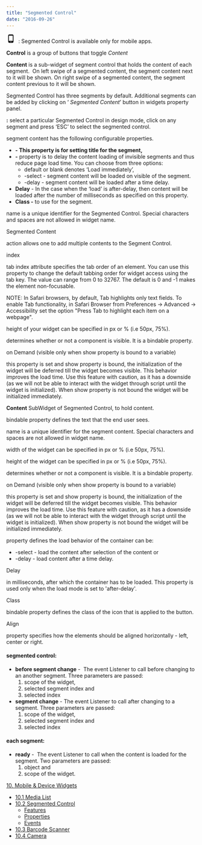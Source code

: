 ```yaml
---
title: "Segmented Control"
date: "2016-09-26"
---
```


![](../assets/phone.png)  : Segmented Control is available only for mobile apps.

**Control** is a group of buttons that toggle _Content_

**Content** is a sub-widget of segment control that holds the content of each segment.  On left swipe of a segmented content, the segment content next to it will be shown. On right swipe of a segmented content, the segment content previous to it will be shown.

Segmented Control has three segments by default. Additional segments can be added by clicking on ‘ _Segmented Content_’ button in widgets property panel.

**:** select a particular Segmented Control in design mode, click on any segment and press ‘ESC’ to select the segmented control.

segment content has the following configurable properties.

- **\- This property is for setting title for the segment,**
- **\-** property is to delay the content loading of invisible segments and thus reduce page load time. You can choose from three options:
    - default or blank denotes ‘Load immediately’,  
    - \-select - segment content will be loaded on visible of the segment. 
    - \-delay - segment content will be loaded after a time delay.
- **Delay** \- In the case when the ‘load’ is after-delay, then content will be loaded after the number of milliseconds as specified on this property.
- **Class -** to use for the segment.

name is a unique identifier for the Segmented Control. Special characters and spaces are not allowed in widget name.

Segmented Content

action allows one to add multiple contents to the Segment Control.

index

tab index attribute specifies the tab order of an element. You can use this property to change the default tabbing order for widget access using the tab key. The value can range from 0 to 32767. The default is 0 and -1 makes the element non-focusable.

NOTE: In Safari browsers, by default, Tab highlights only text fields. To enable Tab functionality, in Safari Browser from Preferences -> Advanced -> Accessibility set the option "Press Tab to highlight each item on a webpage".

height of your widget can be specified in px or % (i.e 50px, 75%).

determines whether or not a component is visible. It is a bindable property.

on Demand (visible only when show property is bound to a variable)

this property is set and show property is bound, the initialization of the widget will be deferred till the widget becomes visible. This behavior improves the load time. Use this feature with caution, as it has a downside (as we will not be able to interact with the widget through script until the widget is initialized). When show property is not bound the widget will be initialized immediately.

**Content** SubWidget of Segmented Control, to hold content.

bindable property defines the text that the end user sees.

name is a unique identifier for the segment content. Special characters and spaces are not allowed in widget name.

width of the widget can be specified in px or % (i.e 50px, 75%).

height of the widget can be specified in px or % (i.e 50px, 75%).

determines whether or not a component is visible. It is a bindable property.

on Demand (visible only when show property is bound to a variable)

this property is set and show property is bound, the initialization of the widget will be deferred till the widget becomes visible. This behavior improves the load time. Use this feature with caution, as it has a downside (as we will not be able to interact with the widget through script until the widget is initialized). When show property is not bound the widget will be initialized immediately.

property defines the load behavior of the container can be:

- \-select - load the content after selection of the content or
- \-delay - load content after a time delay.

Delay

in milliseconds, after which the container has to be loaded. This property is used only when the load mode is set to 'after-delay'.

Class

bindable property defines the class of the icon that is applied to the button.

Align

property specifies how the elements should be aligned horizontally - left, center or right.

#### segmented control:

- **before segment change** -  The event Listener to call before changing to an another segment. Three parameters are passed:
    1. scope of the widget,
    2. selected segment index and
    3. selected index
- **segment change** - The event Listener to call after changing to a segment. Three parameters are passed:
    1. scope of the widget,
    2. selected segment index and
    3. selected index

#### each segment:

- **ready** -  The event Listener to call when the content is loaded for the segment. Two parameters are passed:
    1. object and
    2. scope of the widget.

[10\. Mobile & Device Widgets](/learn/app-development/widgets/widget-library/#mobile)

- [10.1 Media List](/learn/app-development/widgets/mobile-widgets/media-list/)
- [10.2 Segmented Control](/learn/app-development/widgets/mobile-widgets/segmented-control/)
    - [Features](#features)
    - [Properties](#properties)
    - [Events](#events)
- [10.3 Barcode Scanner](/learn/app-development/widgets/mobile-widgets/barcode-scanner/)
- [10.4 Camera](/learn/app-development/widgets/mobile-widgets/camera/)
